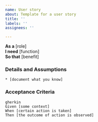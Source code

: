 ```yaml
---
name: User story
about: Template for a user story
title: ''
labels: ''
assignees: ''

---
```


**As a** [role]  
**I need** [function]  
**So that** [benefit]  
      
### Details and Assumptions
    * [document what you know]      
### Acceptance Criteria
    gherkin
    Given [some context]
    When [certain action is taken]
    Then [the outcome of action is observed]
